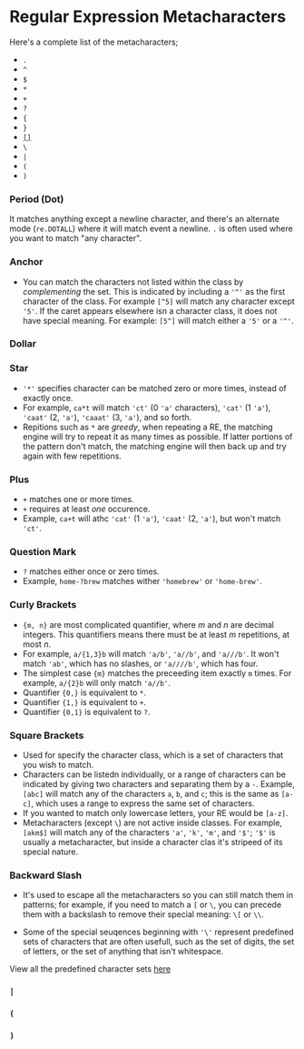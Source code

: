# Regular Expression Metacharacters

Here's a complete list of the metacharacters;

- `.`
- `^`
- `$`
- `*`
- `+`
- `?`
- `{`
- `}`
- [`[]`](#square-brackets)
- `\`
- `|`
- `(`
- `)`


### Period (Dot)

It matches anything except a newline character, and there's an alternate mode (`re.DOTALL`) where it will match event a newline. `.` is often used where you want to match "any character".

### Anchor

- You can match the characters not listed within the class by *complementing* the set. This is indicated by including a `'^'` as the first character of the class. For example `[^5]` will match any character except `'5'`. If the caret appears elsewhere isn a character class, it does not have special meaning. For example: `[5^]` will match either a `'5'` or a `'^'`.

### Dollar
### Star

- `'*'` specifies character can be matched zero or more times, instead of exactly once.
- For example, `ca*t` will match `'ct'` (0 `'a'` characters), `'cat'` (1 `'a'`), `'caat'` (2, `'a'`), `'caaat'` (3, `'a'`), and so forth.
- Repitions such as `*` are *greedy*, when repeating a RE, the matching engine will try to repeat it as many times as possible. If latter portions of the pattern don't match, the matching engine will then back up and try again with few repetitions.

### Plus

- `+` matches one or more times.
- `+` requires at least *one* occurence. 
- Example, `ca+t` will athc `'cat'` (1 `'a'`), `'caat'` (2, `'a'`), but won't match `'ct'`.

### Question Mark

- `?` matches either once or zero times.
- Example, `home-?brew` matches wither `'homebrew'` or `'home-brew'`.

### Curly Brackets

- `{m, n}` are most complicated quantifier, where *m* and *n* are decimal integers. This quantifiers means there must be at least *m* repetitions, at most *n*.
- For example, `a/{1,3}b` will match `'a/b'`, `'a//b'`, and `'a///b'`. It won't match `'ab'`, which has no slashes, or `'a////b'`, which has four.
- The simplest case `{m}` matches the preceeding item exactly `m` times. For example, `a/{2}b` will only match `'a//b'`.
- Quantifier `{0,}` is equivalent to `*`.
- Quantifier `{1,}` is equivalent to `+`.
- Quantifier `{0,1}` is equivalent to `?`.


### Square Brackets

- Used for specify the character class, which is a set of characters that you wish to match.
- Characters can be listedn individually, or a range of characters can be indicated by giving two characters and separating them by a `-`. Example, `[abc]` will match any of the characters `a`, `b`, and `c`; this is the same as `[a-c]`, which uses a range to express the same set of characters. 
- If you wanted to match only lowercase letters, your RE would be `[a-z]`.
- Metacharacters (except `\`) are not active inside classes. For example, `[akm$]` will match any of the characters `'a'`, `'k'`, `'m'`, and `'$'`; `'$'` is usually a metacharacter, but inside a character clas it's stripeed of its special nature.

### Backward Slash

- It's used to escape all the metacharacters so you can still match them in patterns; for example, if you need to match a `[` or `\`, you can precede them with a backslash to remove their special meaning: `\[` or `\\`.

- Some of the special seuqences beginning with `'\'` represent predefined sets of characters that are often usefull, such as  the set of digits, the set of letters, or the set of anything that isn't whitespace.

View all the predefined character sets [here](predefined-character-set.md)

### `|`
### `(`
### `)`